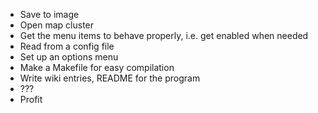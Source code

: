 * Save to image
* Open map cluster
* Get the menu items to behave properly, i.e. get enabled when needed
* Read from a config file
* Set up an options menu
* Make a Makefile for easy compilation
* Write wiki entries, README for the program
* ???
* Profit
